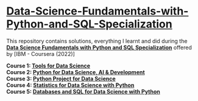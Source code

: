 # [Data-Science-Fundamentals-with-Python-and-SQL-Specialization](CourseraSP63R3UJA58D.png)

This repository contains solutions, everything I learnt and did during the **[Data Science Fundamentals with Python and SQL Specialization](https://www.coursera.org/specializations/data-science-fundamentals-python-sql)** offered by [IBM - Coursera (2022)]

**Course 1: [Tools for Data Science](https://www.coursera.org/learn/open-source-tools-for-data-science?specialization=data-science-fundamentals-python-sql)** <br /> 
**Course 2: [Python for Data Science, AI & Development](https://www.coursera.org/learn/python-for-applied-data-science-ai?specialization=data-science-fundamentals-python-sql)** <br />
**Course 3: [Python Project for Data Science](https://www.coursera.org/learn/python-project-for-data-science?specialization=data-science-fundamentals-python-sql)** <br /> 
**Course 4: [Statistics for Data Science with Python](https://www.coursera.org/learn/statistics-for-data-science-python?specialization=data-science-fundamentals-python-sql)** <br /> 
**Course 5: [Databases and SQL for Data Science with Python](https://www.coursera.org/learn/sql-data-science?specialization=data-science-fundamentals-python-sql)**


 <br />
  <br />
